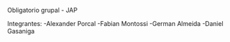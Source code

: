 Obligatorio grupal  - JAP

Integrantes:
    -Alexander Porcal
    -Fabian Montossi
    -German Almeida
    -Daniel Gasaniga